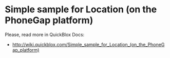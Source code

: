 Simple sample for Location (on the PhoneGap platform)
==================================================

Please, read more in QuickBlox Docs:

* http://wiki.quickblox.com/Simple_sample_for_Location_(on_the_PhoneGap_platform)